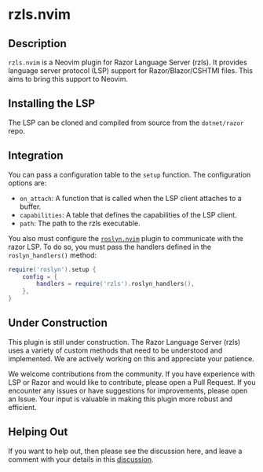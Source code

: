 # rzls.nvim

## Description

`rzls.nvim` is a Neovim plugin for Razor Language Server (rzls). It provides
language server protocol (LSP) support for Razor/Blazor/CSHTMl files. This aims
to bring this support to Neovim.

## Installing the LSP

The LSP can be cloned and compiled from source from the `dotnet/razor` repo.

## Integration

You can pass a configuration table to the `setup` function. The configuration options are:

- `on_attach`: A function that is called when the LSP client attaches to a buffer.
- `capabilities`: A table that defines the capabilities of the LSP client.
- `path`: The path to the rzls executable.

You also must configure the [`roslyn.nvim`](https://github.com/seblj/roslyn.nvim) plugin
to communicate with the razor LSP. To do so, you must pass the handlers defined in the
`roslyn_handlers()` method:

```lua
require('roslyn').setup {
    config = {
        handlers = require('rzls').roslyn_handlers(),
    },
}
```

## Under Construction

This plugin is still under construction. The Razor Language Server (rzls) uses a
variety of custom methods that need to be understood and implemented. We are
actively working on this and appreciate your patience.

We welcome contributions from the community. If you have experience with LSP or
Razor and would like to contribute, please open a Pull Request. If
you encounter any issues or have suggestions for improvements, please open an
Issue. Your input is valuable in making this plugin more robust and efficient.

## Helping Out

If you want to help out, then please see the discussion here, and leave a
comment with your details in this [discussion](https://github.com/tris203/rzls.nvim/discussions/1).
